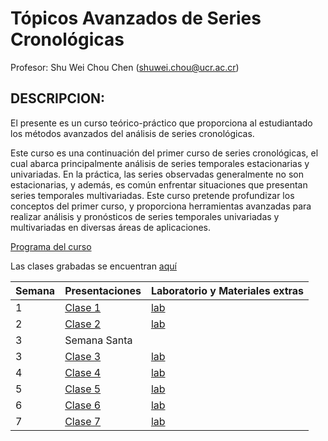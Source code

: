 # Tópicos Avanzados de Series Cronológicas

Profesor: Shu Wei Chou Chen (<shuwei.chou@ucr.ac.cr>)

## DESCRIPCION:

El presente es un curso teórico-práctico que proporciona al estudiantado
los métodos avanzados del análisis de series cronológicas.

Este curso es una continuación del primer curso de series cronológicas,
el cual abarca principalmente análisis de series temporales
estacionarias y univariadas. En la práctica, las series observadas
generalmente no son estacionarias, y además, es común enfrentar
situaciones que presentan series temporales multivariadas. Este curso
pretende profundizar los conceptos del primer curso, y proporciona
herramientas avanzadas para realizar análisis y pronósticos de series
temporales univariadas y multivariadas en diversas áreas de
aplicaciones.

[Programa del
curso](https://shuwei325.github.io/SP2600-I22/SP2600-programa.pdf)

Las clases grabadas se encuentran
[aquí](https://youtube.com/playlist?list=PL81c0Y-B3uz1Vf_SsNyqssyX6QAhphXFB)

| Semana | Presentaciones                                                 | Laboratorio y Materiales extras                         |
|--------|----------------------------------------------------------------|---------------------------------------------------------|
| 1      | [Clase 1](https://shuwei325.github.io/SP2600-I22/clase01.html) | [lab](https://shuwei325.github.io/SP2600-I22/lab01.R)   |
| 2      | [Clase 2](https://shuwei325.github.io/SP2600-I22/clase02.html) | [lab](https://shuwei325.github.io/SP2600-I22/lab02.R)   |
| 3      | Semana Santa                                                   |                                                         |
| 3      | [Clase 3](https://shuwei325.github.io/SP2600-I22/clase03.html) | [lab](https://shuwei325.github.io/SP2600-I22/lab03.R)   |
| 4      | [Clase 4](https://shuwei325.github.io/SP2600-I22/clase04.html) | [lab](https://shuwei325.github.io/SP2600-I22/lab04.R)   |
| 5      | [Clase 5](https://shuwei325.github.io/SP2600-I22/clase05.html) | [lab](https://shuwei325.github.io/SP2600-I22/lab05.R)   |
| 6      | [Clase 6](https://shuwei325.github.io/SP2600-I22/clase06.html) | [lab](https://shuwei325.github.io/SP2600-I22/lab06.rar) |
| 7      | [Clase 7](https://shuwei325.github.io/SP2600-I22/clase07.html) | [lab](https://shuwei325.github.io/SP2600-I22/lab07.R)   |
